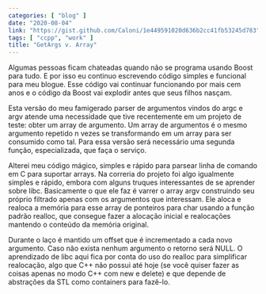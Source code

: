 ```yaml
---
categories: [ "blog" ]
date: "2020-08-04"
link: "https://gist.github.com/Caloni/1e449591020d636b2cc41fb53245d783"
tags: [ "ccpp", "work" ]
title: "GetArgs v. Array"
---
```

Algumas pessoas ficam chateadas quando não se programa usando Boost para tudo. E por isso eu continuo escrevendo código simples e funcional para meu blogue. Esse código vai continuar funcionando por mais cem anos e o código da Boost vai explodir antes que seus filhos nasçam.

Esta versão do meu famigerado parser de argumentos vindos do argc e argv atende uma necessidade que tive recentemente em um projeto de teste: obter um array de argumento. Um array de argumentos é o mesmo argumento repetido n vezes se transformando em um array para ser consumido como tal. Para essa versão será necessário uma segunda função, especializada, que faça o serviço.

Alterei meu código mágico, simples e rápido para parsear linha de comando em C para suportar arrays. Na correria do projeto foi algo igualmente simples e rápido, embora com alguns truques interessantes de se aprender sobre libc. Basicamente o que ele faz é varrer o array argv construindo seu próprio filtrado apenas com os argumentos que interessam. Ele aloca e realoca a memória para esse array de ponteiros para char usando a função padrão realloc, que consegue fazer a alocação inicial e realocações mantendo o conteúdo da memória original.

Durante o laço é mantido um offset que é incrementado a cada novo argumento. Caso não exista nenhum argumento o retorno será NULL. O aprendizado de libc aqui fica por conta do uso do realloc para simplificar realocação, algo que C++ não possui até hoje (se você quiser fazer as coisas apenas no modo C++ com new e delete) e que depende de abstrações da STL como containers para fazê-lo.

